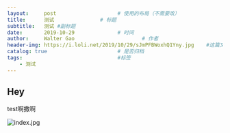 ```yaml
---
layout:     post                    # 使用的布局（不需要改）
title:      测试               # 标题 
subtitle:   测试 #副标题
date:       2019-10-29              # 时间
author:     Walter Gao                      # 作者
header-img: https://i.loli.net/2019/10/29/sJmPFBWoxhQ1Yny.jpg    #这篇文章标题背景图片
catalog: true                       # 是否归档
tags:                               #标签
    - 测试
---
```


## Hey

test啊撒啊

![index.jpg](https://i.loli.net/2019/10/29/sJmPFBWoxhQ1Yny.jpg)
